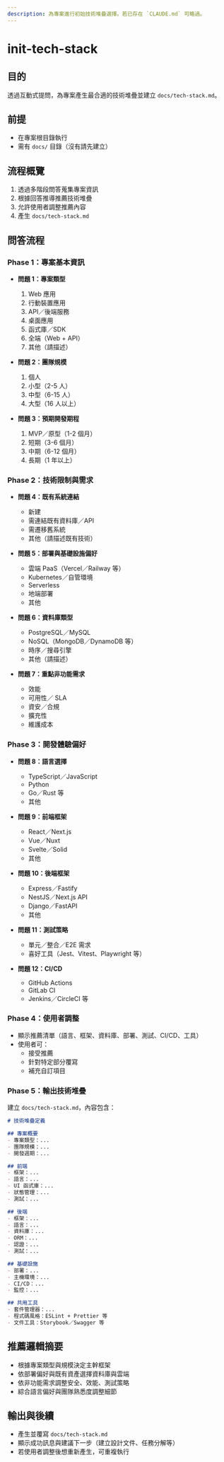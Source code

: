 ```yaml
---
description: 為專案進行初始技術堆疊選擇。若已存在 `CLAUDE.md` 可略過。
---
```


# init-tech-stack

## 目的

透過互動式提問，為專案產生最合適的技術堆疊並建立 `docs/tech-stack.md`。

## 前提

- 在專案根目錄執行
- 需有 `docs/` 目錄（沒有請先建立）

## 流程概覽

1. 透過多階段問答蒐集專案資訊
2. 根據回答推導推薦技術堆疊
3. 允許使用者調整推薦內容
4. 產生 `docs/tech-stack.md`

## 問答流程

### Phase 1：專案基本資訊

- **問題 1：專案類型**
  1. Web 應用
  2. 行動裝置應用
  3. API／後端服務
  4. 桌面應用
  5. 函式庫／SDK
  6. 全端（Web + API）
  7. 其他（請描述）

- **問題 2：團隊規模**
  1. 個人
  2. 小型（2-5 人）
  3. 中型（6-15 人）
  4. 大型（16 人以上）

- **問題 3：預期開發期程**
  1. MVP／原型（1-2 個月）
  2. 短期（3-6 個月）
  3. 中期（6-12 個月）
  4. 長期（1 年以上）

### Phase 2：技術限制與需求

- **問題 4：既有系統連結**
  - 新建
  - 需連結既有資料庫／API
  - 需遷移舊系統
  - 其他（請描述既有技術）

- **問題 5：部署與基礎設施偏好**
  - 雲端 PaaS（Vercel／Railway 等）
  - Kubernetes／自管環境
  - Serverless
  - 地端部署
  - 其他

- **問題 6：資料庫類型**
  - PostgreSQL／MySQL
  - NoSQL（MongoDB／DynamoDB 等）
  - 時序／搜尋引擎
  - 其他（請描述）

- **問題 7：重點非功能需求**
  - 效能
  - 可用性／ SLA
  - 資安／合規
  - 擴充性
  - 維護成本

### Phase 3：開發體驗偏好

- **問題 8：語言選擇**
  - TypeScript／JavaScript
  - Python
  - Go／Rust 等
  - 其他

- **問題 9：前端框架**
  - React／Next.js
  - Vue／Nuxt
  - Svelte／Solid
  - 其他

- **問題 10：後端框架**
  - Express／Fastify
  - NestJS／Next.js API
  - Django／FastAPI
  - 其他

- **問題 11：測試策略**
  - 單元／整合／E2E 需求
  - 喜好工具（Jest、Vitest、Playwright 等）

- **問題 12：CI/CD**
  - GitHub Actions
  - GitLab CI
  - Jenkins／CircleCI 等

### Phase 4：使用者調整

- 顯示推薦清單（語言、框架、資料庫、部署、測試、CI/CD、工具）
- 使用者可：
  - 接受推薦
  - 針對特定部分覆寫
  - 補充自訂項目

### Phase 5：輸出技術堆疊

建立 `docs/tech-stack.md`，內容包含：

```markdown
# 技術堆疊定義

## 專案概要
- 專案類型：...
- 團隊規模：...
- 開發週期：...

## 前端
- 框架：...
- 語言：...
- UI 函式庫：...
- 狀態管理：...
- 測試：...

## 後端
- 框架：...
- 語言：...
- 資料庫：...
- ORM：...
- 認證：...
- 測試：...

## 基礎設施
- 部署：...
- 主機環境：...
- CI/CD：...
- 監控：...

## 共用工具
- 套件管理器：...
- 程式碼風格：ESLint + Prettier 等
- 文件工具：Storybook／Swagger 等
```

## 推薦邏輯摘要

- 根據專案類型與規模決定主幹框架
- 依部署偏好與既有資產選擇資料庫與雲端
- 依非功能需求調整安全、效能、測試策略
- 綜合語言偏好與團隊熟悉度調整細節

## 輸出與後續

- 產生並覆寫 `docs/tech-stack.md`
- 顯示成功訊息與建議下一步（建立設計文件、任務分解等）
- 若使用者調整後想重新產生，可重複執行
